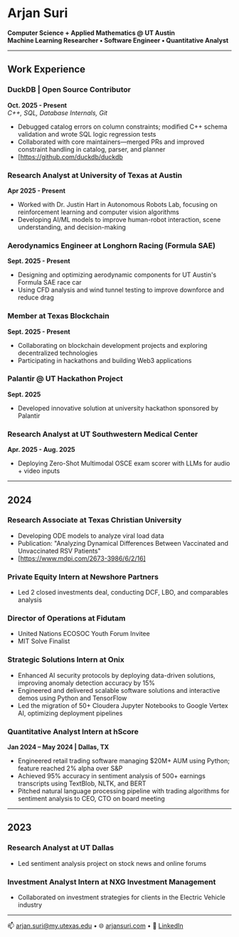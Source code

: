# Arjan Suri

**Computer Science + Applied Mathematics @ UT Austin**  
**Machine Learning Researcher • Software Engineer • Quantitative Analyst**

---

## Work Experience

### **DuckDB | Open Source Contributor**
**Oct. 2025 - Present**  
*C++, SQL, Database Internals, Git*

- Debugged catalog errors on column constraints; modified C++ schema validation and wrote SQL logic regression tests
- Collaborated with core maintainers—merged PRs and improved constraint handling in catalog, parser, and planner
- [https://github.com/duckdb/duckdb

### **Research Analyst at University of Texas at Austin**
**Apr 2025 - Present**

- Worked with Dr. Justin Hart in Autonomous Robots Lab, focusing on reinforcement learning and computer vision algorithms
- Developing AI/ML models to improve human-robot interaction, scene understanding, and decision-making

### **Aerodynamics Engineer at Longhorn Racing (Formula SAE)**
**Sept. 2025 - Present**

- Designing and optimizing aerodynamic components for UT Austin's Formula SAE race car
- Using CFD analysis and wind tunnel testing to improve downforce and reduce drag

### **Member at Texas Blockchain**
**Sept. 2025 - Present**

- Collaborating on blockchain development projects and exploring decentralized technologies
- Participating in hackathons and building Web3 applications

### **Palantir @ UT Hackathon Project**
**Sept. 2025**

- Developed innovative solution at university hackathon sponsored by Palantir

### **Research Analyst at UT Southwestern Medical Center**
**Apr. 2025 - Aug. 2025**

- Deploying Zero-Shot Multimodal OSCE exam scorer with LLMs for audio + video inputs

---

## 2024

### **Research Associate at Texas Christian University**

- Developing ODE models to analyze viral load data
- Publication: "Analyzing Dynamical Differences Between Vaccinated and Unvaccinated RSV Patients"
- [https://www.mdpi.com/2673-3986/6/2/16]

### **Private Equity Intern at Newshore Partners**

- Led 2 closed investments deal, conducting DCF, LBO, and comparables analysis

### **Director of Operations at Fidutam**

- United Nations ECOSOC Youth Forum Invitee
- MIT Solve Finalist

### **Strategic Solutions Intern at Onix**

- Enhanced AI security protocols by deploying data-driven solutions, improving anomaly detection accuracy by 15%
- Engineered and delivered scalable software solutions and interactive demos using Python and TensorFlow
- Led the migration of 50+ Cloudera Jupyter Notebooks to Google Vertex AI, optimizing deployment pipelines

### **Quantitative Analyst Intern at hScore**
**Jan 2024 – May 2024 | Dallas, TX**

- Engineered retail trading software managing $20M+ AUM using Python; feature reached 2% alpha over S&P
- Achieved 95% accuracy in sentiment analysis of 500+ earnings transcripts using TextBlob, NLTK, and BERT
- Pitched natural language processing pipeline with trading algorithms for sentiment analysis to CEO, CTO on board meeting

---

## 2023

### **Research Analyst at UT Dallas**

- Led sentiment analysis project on stock news and online forums

### **Investment Analyst Intern at NXG Investment Management**

- Collaborated on investment strategies for clients in the Electric Vehicle industry

---

📫 [arjan.suri@my.utexas.edu](mailto:arjan.suri@my.utexas.edu) • 🌐 [arjansuri.com](https://arjansuri.com) • 💼 [LinkedIn](https://linkedin.com/in/arjansuri)
